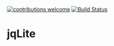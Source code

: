 [![contributions welcome](https://img.shields.io/badge/contributions-welcome-brightgreen.svg?style=flat)](https://github.com/JuanMaRuiz/jqLite/issues)
[![Build Status](https://travis-ci.org/JuanMaRuiz/jqLite.svg?branch=dev)](https://travis-ci.org/JuanMaRuiz/jqLite)

# jqLite
